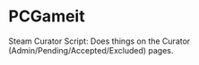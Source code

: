 # PCGameit
Steam Curator Script: Does things on the Curator (Admin/Pending/Accepted/Excluded) pages.
